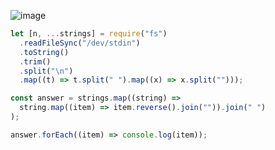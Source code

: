 ![image](https://github.com/ssc9811/algorithm/assets/39263149/03ae9de1-5958-4431-a698-6dc27427cd37)

```javascript
let [n, ...strings] = require("fs")
  .readFileSync("/dev/stdin")
  .toString()
  .trim()
  .split("\n")
  .map((t) => t.split(" ").map((x) => x.split("")));

const answer = strings.map((string) =>
  string.map((item) => item.reverse().join("")).join(" ")
);

answer.forEach((item) => console.log(item));
```
